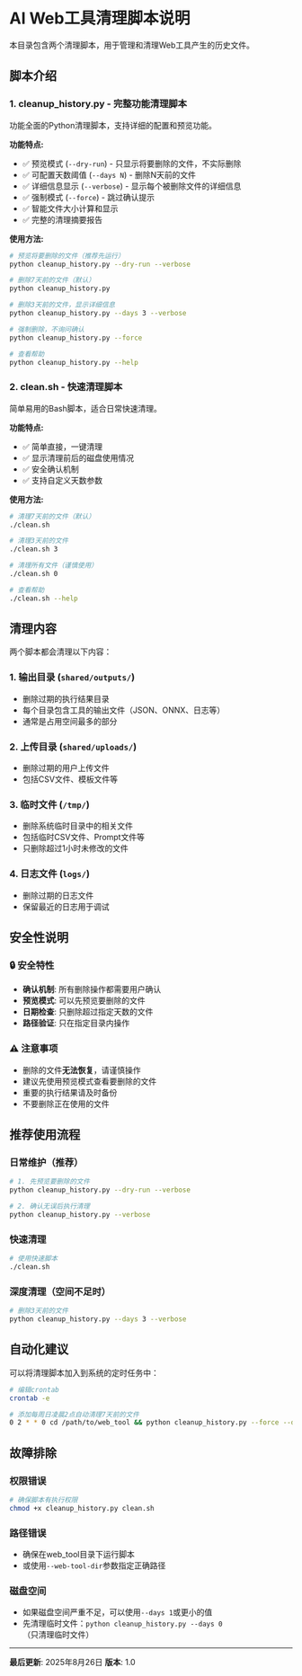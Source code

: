 # AI Web工具清理脚本说明

本目录包含两个清理脚本，用于管理和清理Web工具产生的历史文件。

## 脚本介绍

### 1. cleanup_history.py - 完整功能清理脚本

功能全面的Python清理脚本，支持详细的配置和预览功能。

**功能特点:**
- ✅ 预览模式 (`--dry-run`) - 只显示将要删除的文件，不实际删除
- ✅ 可配置天数阈值 (`--days N`) - 删除N天前的文件
- ✅ 详细信息显示 (`--verbose`) - 显示每个被删除文件的详细信息
- ✅ 强制模式 (`--force`) - 跳过确认提示
- ✅ 智能文件大小计算和显示
- ✅ 完整的清理摘要报告

**使用方法:**
```bash
# 预览将要删除的文件（推荐先运行）
python cleanup_history.py --dry-run --verbose

# 删除7天前的文件（默认）
python cleanup_history.py

# 删除3天前的文件，显示详细信息
python cleanup_history.py --days 3 --verbose

# 强制删除，不询问确认
python cleanup_history.py --force

# 查看帮助
python cleanup_history.py --help
```

### 2. clean.sh - 快速清理脚本

简单易用的Bash脚本，适合日常快速清理。

**功能特点:**
- ✅ 简单直接，一键清理
- ✅ 显示清理前后的磁盘使用情况
- ✅ 安全确认机制
- ✅ 支持自定义天数参数

**使用方法:**
```bash
# 清理7天前的文件（默认）
./clean.sh

# 清理3天前的文件
./clean.sh 3

# 清理所有文件（谨慎使用）
./clean.sh 0

# 查看帮助
./clean.sh --help
```

## 清理内容

两个脚本都会清理以下内容：

### 1. 输出目录 (`shared/outputs/`)
- 删除过期的执行结果目录
- 每个目录包含工具的输出文件（JSON、ONNX、日志等）
- 通常是占用空间最多的部分

### 2. 上传目录 (`shared/uploads/`)
- 删除过期的用户上传文件
- 包括CSV文件、模板文件等

### 3. 临时文件 (`/tmp/`)
- 删除系统临时目录中的相关文件
- 包括临时CSV文件、Prompt文件等
- 只删除超过1小时未修改的文件

### 4. 日志文件 (`logs/`)
- 删除过期的日志文件
- 保留最近的日志用于调试

## 安全性说明

### 🔒 安全特性
- **确认机制**: 所有删除操作都需要用户确认
- **预览模式**: 可以先预览要删除的文件
- **日期检查**: 只删除超过指定天数的文件
- **路径验证**: 只在指定目录内操作

### ⚠️ 注意事项
- 删除的文件**无法恢复**，请谨慎操作
- 建议先使用预览模式查看要删除的文件
- 重要的执行结果请及时备份
- 不要删除正在使用的文件

## 推荐使用流程

### 日常维护（推荐）
```bash
# 1. 先预览要删除的文件
python cleanup_history.py --dry-run --verbose

# 2. 确认无误后执行清理
python cleanup_history.py --verbose
```

### 快速清理
```bash
# 使用快速脚本
./clean.sh
```

### 深度清理（空间不足时）
```bash
# 删除3天前的文件
python cleanup_history.py --days 3 --verbose
```

## 自动化建议

可以将清理脚本加入到系统的定时任务中：

```bash
# 编辑crontab
crontab -e

# 添加每周日凌晨2点自动清理7天前的文件
0 2 * * 0 cd /path/to/web_tool && python cleanup_history.py --force --days 7
```

## 故障排除

### 权限错误
```bash
# 确保脚本有执行权限
chmod +x cleanup_history.py clean.sh
```

### 路径错误
- 确保在web_tool目录下运行脚本
- 或使用`--web-tool-dir`参数指定正确路径

### 磁盘空间
- 如果磁盘空间严重不足，可以使用`--days 1`或更小的值
- 先清理临时文件：`python cleanup_history.py --days 0`（只清理临时文件）

---

**最后更新**: 2025年8月26日
**版本**: 1.0
